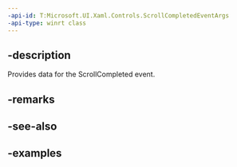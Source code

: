 ```yaml
---
-api-id: T:Microsoft.UI.Xaml.Controls.ScrollCompletedEventArgs
-api-type: winrt class
---
```


## -description

Provides data for the ScrollCompleted event.

## -remarks

## -see-also

## -examples

